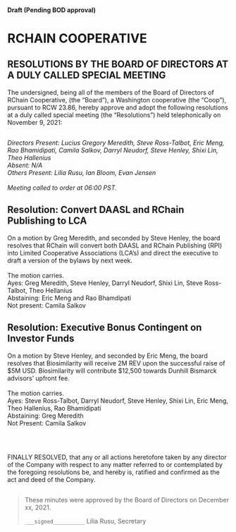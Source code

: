 #### Draft (Pending BOD approval)
<!--Markdown rendering of [2021/11-09/20211109-DocuSign.pdf](/2021/11-09/20211109-DocuSign.pdf)-->

##

# RCHAIN COOPERATIVE

## RESOLUTIONS BY THE BOARD OF DIRECTORS AT A DULY CALLED SPECIAL MEETING
The undersigned, being all of the members of the Board of Directors of RChain Cooperative, (the “Board”), a Washington cooperative (the “Coop”), pursuant to RCW 23.86, hereby approve and adopt the following resolutions at a duly called special meeting (the “Resolutions”) held telephonically on November 9, 2021:

##

*Directors Present: Lucius Gregory Meredith, Steve Ross-Talbot, Eric Meng, Rao Bhamidipati, Camila Salkov, Darryl Neudorf, Steve Henley, Shixi Lin, Theo Hallenius* \
*Absent: N/A* \
*Others Present:  Lilia Rusu, Ian Bloom, Evan Jensen* \
\
*Meeting called to order at 06:00 PST.*

##

## Resolution: Convert DAASL and RChain Publishing to LCA
On a motion by Greg Meredith, and seconded by Steve Henley, the board resolves that RChain will convert both DAASL and RChain Publishing (RPI) into Limited Cooperative Associations (LCA’s) and direct the executive to draft a version of the bylaws by next week. \
<br>
The motion carries. \
Ayes: Greg Meredith, Steve Henley, Darryl Neudorf, Shixi Lin, Steve Ross-Talbot, Theo Hellanius \
Abstaining: Eric Meng and Rao Bhamdipati \
Not present: Camila Salkov

## Resolution: Executive Bonus Contingent on Investor Funds
On a motion by Steve Henley, and seconded by Eric Meng, the board resolves that Biosimilarity will receive 2M REV upon the successful raise of $5M USD. Biosimilarity will contribute $12,500 towards Dunhill Bismarck advisors’ upfront fee. \
<br>
The motion carries. \
Ayes: Steve Ross-Talbot, Darryl Neudorf, Steve Henley, Shixi Lin, Eric Meng, Theo Hallenius, Rao Bhamidipati \
Abstaining: Greg Meredith \
Not Present: Camila Salkov

<br>

##

FINALLY RESOLVED, that any or all actions heretofore taken by any director of the Company with respect to any matter referred to or contemplated by the foregoing resolutions be, and hereby is, ratified and confirmed as the act and deed of the Company.

##

>These minutes were approved by the Board of Directors on December xx, 2021.
>
> `___signed__________`
> Lilia Rusu, Secretary
